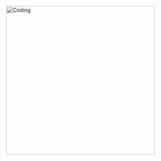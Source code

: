 <img align="right" alt="Coding" width="400" src="[https://www.behance.net/gallery/107345049/Cyber-Technology-Earth-Globe/modules/615461343](https://mir-s3-cdn-cf.behance.net/project_modules/max_1200/dc644b107345049.5fa4ae1b8c86e.gif)">
